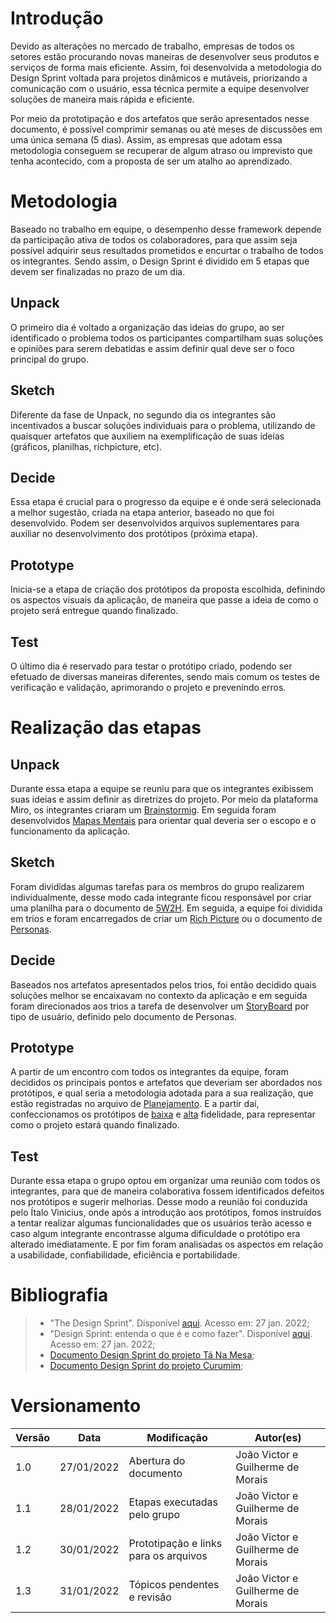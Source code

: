 # Introdução

Devido as alterações no mercado de trabalho, empresas de todos os setores estão procurando novas maneiras de desenvolver seus produtos e serviços de forma mais eficiente. Assim, foi desenvolvida a metodologia do Design Sprint voltada para projetos dinâmicos e mutáveis, priorizando a comunicação com o usuário, essa técnica permite a equipe desenvolver soluções de maneira mais rápida e eficiente.

Por meio da prototipação e dos artefatos que serão apresentados nesse documento, é possível comprimir semanas ou até meses de discussões em uma única semana (5 dias). Assim, as empresas que adotam essa metodologia conseguem se recuperar de algum atraso ou imprevisto que tenha acontecido, com a proposta de ser um atalho ao aprendizado.

# Metodologia

Baseado no trabalho em equipe, o desempenho desse framework depende da participação ativa de todos os colaboradores, para que assim seja possível adquirir seus resultados prometidos e encurtar o trabalho de todos os integrantes. Sendo assim, o Design Sprint é dividido em 5 etapas que devem ser finalizadas no prazo de um dia.

## Unpack

O primeiro dia é voltado a organização das ideias do grupo, ao ser identificado o problema todos os participantes compartilham suas soluções e opiniões para serem debatidas e assim definir qual deve ser o foco principal do grupo.

## Sketch

Diferente da fase de Unpack, no segundo dia os integrantes são incentivados a buscar soluções individuais para o problema, utilizando de quaisquer artefatos que auxiliem na exemplificação de suas ideias (gráficos, planilhas, richpicture, etc).

## Decide

Essa etapa é crucial para o progresso da equipe e é onde será selecionada a melhor sugestão, criada na etapa anterior, baseado no que foi desenvolvido. Podem ser desenvolvidos arquivos suplementares para auxiliar no desenvolvimento dos protótipos (próxima etapa).

## Prototype

Inicia-se a etapa de criação dos protótipos da proposta escolhida, definindo os aspectos visuais da aplicação, de maneira que passe a ideia de como o projeto será entregue quando finalizado.

## Test

O último dia é reservado para testar o protótipo criado, podendo ser efetuado de diversas maneiras diferentes, sendo mais comum os testes de verificação e validação, aprimorando o projeto e prevenindo erros.

# Realização das etapas

## Unpack

Durante essa etapa a equipe se reuniu para que os integrantes exibissem suas ideias e assim definir as diretrizes do projeto. Por meio da plataforma Miro, os integrantes criaram um [Brainstormig](../Requisitos/Elicitacao/Brainstorming.md). Em seguida foram desenvolvidos [Mapas Mentais](../Requisitos/PreRastreabilidade/MapaMental.md)  para orientar qual deveria ser o escopo e o funcionamento da aplicação.

## Sketch

Foram divididas algumas tarefas para os membros do grupo realizarem individualmente, desse modo cada integrante ficou responsável por criar uma planilha para o documento de [5W2H](../Requisitos/PreRastreabilidade/5W2H.md). Em seguida, a equipe foi dividida em trios e foram encarregados de criar um [Rich Picture](../Requisitos/PreRastreabilidade/RichPicture.md) ou o documento de [Personas](../../IE/Personas.md).

## Decide

Baseados nos artefatos apresentados pelos trios, foi então decidido quais soluções melhor se encaixavam no contexto da aplicação e em seguida foram direcionados aos trios a tarefa de desenvolver um [StoryBoard](../Requisitos/Elicitacao/StoryBoards.md) por tipo de usuário, definido pelo documento de Personas.

## Prototype

A partir de um encontro com todos os integrantes da equipe, foram decididos os principais pontos e artefatos que deveriam ser abordados nos protótipos, e qual seria a metodologia adotada para a sua realização, que estão registradas no arquivo de [Planejamento](Prototipacao/PlanejAvalProtAltaFidelidade.md). E a partir daí, confeccionamos os protótipos de [baixa](Prototipacao/PrototipoBaixaFidelidade.md) e [alta](Prototipacao/PrototipoAltaFidelidade.md) fidelidade, para representar como o projeto estará quando finalizado.

## Test

Durante essa etapa o grupo optou em organizar uma reunião com todos os integrantes, para que de maneira colaborativa fossem identificados defeitos nos protótipos e sugerir melhorias. Desse modo a reunião foi conduzida pelo Ítalo Vinicius, onde após a introdução aos protótipos, fomos instruídos a tentar realizar algumas funcionalidades que os usuários terão acesso e caso algum integrante encontrasse alguma dificuldade o protótipo era alterado imediatamente. E por fim foram analisadas os aspectos em relação a usabilidade, confiabilidade, eficiência e portabilidade. 

# Bibliografia

> - "The Design Sprint". Disponível [aqui](https://www.gv.com/sprint/). Acesso em: 27 jan. 2022;
> - "Design Sprint: entenda o que é e como fazer". Disponível [aqui](https://www.meupositivo.com.br/panoramapositivo/design-sprint/). Acesso em: 27 jan. 2022;
> - [Documento Design Sprint do projeto Tá Na Mesa](https://github.com/UnBArqDsw2021-1/2021.1_G02_TaNaMesa_docs/blob/master/docs/1-Base/Projeto-Nao-Orientado-Abordagens-Especificas/Design-Sprint.md);
> - [Documento Design Sprint do projeto Curumim](https://github.com/UnBArqDsw2021-1/2021.1_G6_Curumim/blob/main/docs/base/design-sprint/doc-design-sprint.md);

# Versionamento

Versão | Data | Modificação | Autor(es) |
|--|--|--|--|
|1.0|27/01/2022|Abertura do documento|João Victor e Guilherme de Morais|
|1.1|28/01/2022|Etapas executadas pelo grupo|João Victor e Guilherme de Morais|
|1.2|30/01/2022|Prototipação e links para os arquivos|João Victor e Guilherme de Morais|
|1.3|31/01/2022|Tópicos pendentes e revisão|João Victor e Guilherme de Morais|
